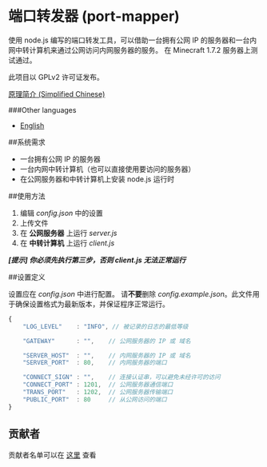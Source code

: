端口转发器 (port-mapper)
========================

使用 node.js 编写的端口转发工具，可以借助一台拥有公网 IP 的服务器和一台内网中转计算机来通过公网访问内网服务器的服务。
在 Minecraft 1.7.2 服务器上测试通过。

此项目以 GPLv2 许可证发布。

[原理简介 (Simplified Chinese)][1]

###Other languages
* [English][2]

##系统需求

 * 一台拥有公网 IP 的服务器
 * 一台内网中转计算机（也可以直接使用要访问的服务器）
 * 在公网服务器和中转计算机上安装 node.js 运行时

##使用方法
 1. 编辑 *config.json* 中的设置
 2. 上传文件
 3. 在 **公网服务器** 上运行 *server.js*
 4. 在 **中转计算机** 上运行 *client.js*

***[提示] 你必须先执行第三步，否则 client.js 无法正常运行***

##设置定义

设置应在 *config.json* 中进行配置。
请**不要**删除 *config.example.json*。此文件用于确保设置格式为最新版本，并保证程序正常运行。

```javascript
{
    "LOG_LEVEL"    : "INFO", // 被记录的日志的最低等级

    "GATEWAY"      : "",    // 公网服务器的 IP 或 域名

    "SERVER_HOST"  : "",    // 内网服务器的 IP 或 域名
    "SERVER_PORT"  : 80,    // 内网服务器的端口

    "CONNECT_SIGN" : "",    // 连接认证串，可以避免未经许可的访问
    "CONNECT_PORT" : 1201,  // 公网服务器通信端口
    "TRANS_PORT"   : 1202,  // 公网服务器传输端口
    "PUBLIC_PORT"  : 80     // 从公网访问的端口
}
```

## 贡献者
贡献者名单可以在 [这里][3] 查看

  [1]: PRINCIPLE.md
  [2]: README.md
  [3]: https://github.com/zhyupe/port-mapper/graphs/contributors
